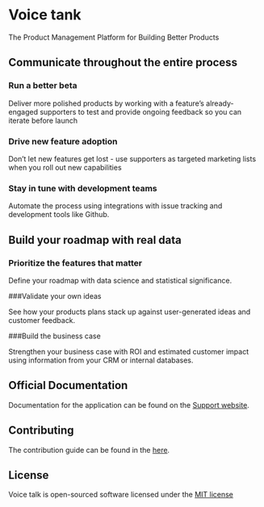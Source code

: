 # Voice tank

The Product Management Platform for Building Better Products

## Communicate throughout the entire process

### Run a better beta

Deliver more polished products by working with a feature’s already-engaged supporters to test and provide ongoing feedback so you can iterate before launch

### Drive new feature adoption

Don’t let new features get lost - use supporters as targeted marketing lists when you roll out new capabilities

### Stay in tune with development teams

Automate the process using integrations with issue tracking and development tools like Github.


## Build your roadmap with real data

### Prioritize the features that matter
Define your roadmap with data science and statistical significance.

###Validate your own ideas

See how your products plans stack up against user-generated ideas and customer feedback.

###Build the business case

Strengthen your business case with ROI and estimated customer impact using information from your CRM or internal databases.

## Official Documentation

Documentation for the application can be found on the [Support website](http://laravel.com/docs).

## Contributing

The contribution guide can be found in the [here](http://laravel.com/docs/contributions).

## License

Voice talk is open-sourced software licensed under the [MIT license](http://opensource.org/licenses/MIT)
